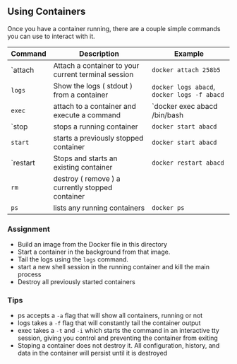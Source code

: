 Using Containers
----------------

Once you have a container running, there are a couple simple commands you can use to interact with it.


| Command | Description | Example |
|---------|-------------|---------|
| `attach | Attach a container to your current terminal session | `docker attach 258b5` |
| `logs`  | Show the logs ( stdout ) from a container | `docker logs abacd`, `docker logs -f abacd` |
| `exec`  | attach to a container and execute a command | `docker exec abacd /bin/bash |
| `stop   | stops a running container | `docker start abacd` |
| `start` | starts a previously stopped container | `docker start abacd` |
| `restart | Stops and starts an existing container | `docker restart abacd` |
| `rm`    | destroy ( remove ) a currently stopped container |
| `ps`    | lists any running containers | `docker ps` |

### Assignment

* Build an image from the Docker file in this directory
* Start a container in the background from that image.
* Tail the logs using the `logs` command.
* start a new shell session in the running container and kill the main process
* Destroy all previously started containers

### Tips
* ps accepts a `-a` flag that will show all containers, running or not
* logs takes a `-f` flag that will constantly tail the container output
* exec takes a `-t` and `-i` which starts the command in an interactive tty session, giving you control and preventing the container from exiting
* Stoping a container does not destroy it. All configuration, history, and data in the container will persist until it is destroyed
